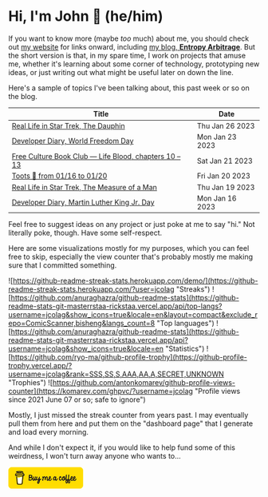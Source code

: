 # Hi, I'm John 👋 (he/him)

If you want to know more (maybe *too* much) about me, you should check out [my website](https://john.colagioia.net/) for links onward, including [my blog, **Entropy Arbitrage**](https://john.colagioia.net/blog).  But the short version is that, in my spare time, I work on projects that amuse me, whether it's learning about some corner of technology, prototyping new ideas, or just writing out what might be useful later on down the line.

Here's a sample of topics I've been talking about, this past week or so on the blog.

|Title|Date|
|-----|-------|
|[Real Life in Star Trek, The Dauphin](https://john.colagioia.net/blog/2023/01/26/dauphin.html)|Thu Jan 26 2023|
|[Developer Diary, World Freedom Day](https://john.colagioia.net/blog/2023/01/23/freedom.html)|Mon Jan 23 2023|
|[Free Culture Book Club — Life Blood, chapters 10 – 13](https://john.colagioia.net/blog/2023/01/21/life-blood-4.html)|Sat Jan 21 2023|
|[Toots 🐘 from 01/16 to 01/20](https://john.colagioia.net/blog/2023/01/20/week.html)|Fri Jan 20 2023|
|[Real Life in Star Trek, The Measure of a Man](https://john.colagioia.net/blog/2023/01/19/measure-man.html)|Thu Jan 19 2023|
|[Developer Diary, Martin Luther King Jr. Day](https://john.colagioia.net/blog/2023/01/16/mlk.html)|Mon Jan 16 2023|

Feel free to suggest ideas on any project or just poke at me to say "hi." Not literally poke, though. Have some self-respect.

Here are some visualizations mostly for my purposes, which you can feel free to skip, especially the view counter that's probably mostly me making sure that I committed something.

![https://github-readme-streak-stats.herokuapp.com/demo/](https://github-readme-streak-stats.herokuapp.com/?user=jcolag "Streaks")
![https://github.com/anuraghazra/github-readme-stats](https://github-readme-stats-git-masterrstaa-rickstaa.vercel.app/api/top-langs?username=jcolag&show_icons=true&locale=en&layout=compact&exclude_repo=ComicScanner,bisheng&langs_count=8 "Top languages")
![https://github.com/anuraghazra/github-readme-stats](https://github-readme-stats-git-masterrstaa-rickstaa.vercel.app/api?username=jcolag&show_icons=true&locale=en "Statistics")
![https://github.com/ryo-ma/github-profile-trophy](https://github-profile-trophy.vercel.app/?username=jcolag&rank=SSS,SS,S,AAA,AA,A,SECRET,UNKNOWN "Trophies")
![https://github.com/antonkomarev/github-profile-views-counter](https://komarev.com/ghpvc/?username=jcolag "Profile views since 2021 June 07 or so; safe to ignore")

Mostly, I just missed the streak counter from years past.  I may eventually pull them from here and put them on the "dashboard page" that I generate and load every morning.

And while I don't expect it, if you would like to help fund some of this weirdness, I won't turn away anyone who wants to...

[<img src="images/default-yellow.png" alt="Buy Me a Coffee" width="150px"/>](https://www.buymeacoffee.com/jcolag)
